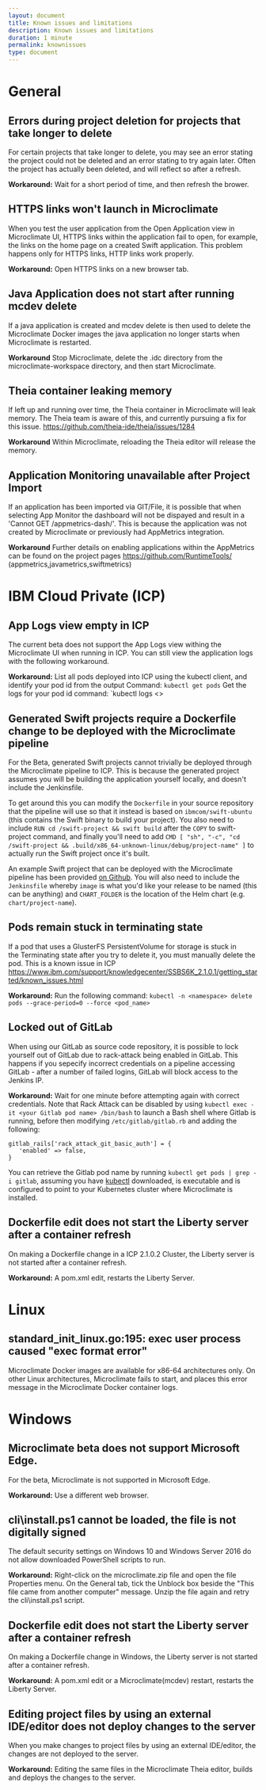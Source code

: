 ```yaml
---
layout: document
title: Known issues and limitations
description: Known issues and limitations
duration: 1 minute
permalink: knownissues
type: document
---
```

# General

## Errors during project deletion for projects that take longer to delete
For certain projects that take longer to delete, you may see an error stating the project could not be deleted and an error stating to try again later. Often the project has actually been deleted, and will reflect so after a refresh.

**Workaround:** Wait for a short period of time, and then refresh the brower.

## HTTPS links won't launch in Microclimate
When you test the user application from the Open Application view in Microclimate UI, HTTPS links within the application fail to open, for example, the links on the home page on a created Swift application. This problem happens only for HTTPS links, HTTP links work properly. 

**Workaround:** Open HTTPS links on a new browser tab.

## Java Application does not start after running mcdev delete
If a java application is created and mcdev delete is then used to delete the Microclimate Docker images the java application no longer starts when Microclimate is restarted.

**Workaround** Stop Microclimate, delete the .idc directory from the microclimate-workspace directory, and then start Microclimate.

## Theia container leaking memory
If left up and running over time, the Theia container in Microclimate will leak memory. The Theia team is aware of this, and currently pursuing a fix for this issue. https://github.com/theia-ide/theia/issues/1284

**Workaround** Within Microclimate, reloading the Theia editor will release the memory.

## Application Monitoring unavailable after Project Import
If an application has been imported via GIT/File, it is possible that when selecting App Monitor the dashboard will not be dispayed and result in a 'Cannot GET /appmetrics-dash/'.  This is because the application was not created by Microclimate or previously had AppMetrics integration.  

**Workaround**
Further details on enabling applications within the AppMetrics can be found on the project pages https://github.com/RuntimeTools/  (appmetrics,javametrics,swiftmetrics)

# IBM Cloud Private (ICP)

## App Logs view empty in ICP
The current beta does not support the App Logs view withing the Microclimate UI when running in ICP. You can still view the application logs with the following workaround.

**Workaround:** 
List all pods deployed into ICP using the kubectl client, and identify your pod id from the output 
Command: `kubectl get pods`
Get the logs for your pod id 
command: `kubectl logs <<insert your pod id here>>

## Generated Swift projects require a Dockerfile change to be deployed with the Microclimate pipeline
For the Beta, generated Swift projects cannot trivially be deployed through the Microclimate pipeline to ICP. This is because the generated project assumes you will be building the application yourself locally, and doesn't include the Jenkinsfile. 

To get around this you can modify the `Dockerfile` in your source repository that the pipeline will use so that it instead is based on `ibmcom/swift-ubuntu` (this contains the Swift binary to build your project). You also need to include `RUN cd /swift-project && swift build` after the `COPY` to swift-project command, and finally you'll need to add `CMD [ "sh", "-c", "cd /swift-project && .build/x86_64-unknown-linux/debug/project-name" ]` to actually run the Swift project once it's built. 

An example Swift project that can be deployed with the Microclimate pipeline has been provided [on Github](https://github.com/a-roberts/adamswift). You will also need to include the `Jenkinsfile` whereby `image` is what you'd like your release to be named (this can be anything) and `CHART_FOLDER` is the location of the Helm chart (e.g. `chart/project-name`).

## Pods remain stuck in terminating state
If a pod that uses a GlusterFS PersistentVolume for storage is stuck in the Terminating state after you try to delete it, you must manually delete the pod. This is a known issue in ICP https://www.ibm.com/support/knowledgecenter/SSBS6K_2.1.0.1/getting_started/known_issues.html

**Workaround:** Run the following command:
`kubectl -n <namespace> delete pods --grace-period=0 --force <pod_name>`

## Locked out of GitLab
When using our GitLab as source code repository, it is possible to lock yourself out of GitLab due to rack-attack being enabled in GitLab. This happens if you sepecify incorrect credentials on a pipeline accessing GitLab - after a number of failed logins, GitLab will block access to the Jenkins IP. 

**Workaround:** Wait for one minute before attempting again with correct credentials. Note that Rack Attack can be disabled by using `kubectl exec -it <your Gitlab pod name> /bin/bash` to launch a Bash shell where Gitlab is running, before then modifying `/etc/gitlab/gitlab.rb` and adding the following:

```
gitlab_rails['rack_attack_git_basic_auth'] = {
   'enabled' => false,
}
```

You can retrieve the Gitlab pod name by running `kubectl get pods | grep -i gitlab`, assuming you have [kubectl](https://kubernetes.io/docs/tasks/tools/install-kubectl/) downloaded, is executable and is configured to point to your Kubernetes cluster where Microclimate is installed.

## Dockerfile edit does not start the Liberty server after a container refresh
On making a Dockerfile change in a ICP 2.1.0.2 Cluster, the Liberty server is not started after a container refresh.

**Workaround:** A pom.xml edit, restarts the Liberty Server.

# Linux

## standard_init_linux.go:195: exec user process caused "exec format error"
Microclimate Docker images are available for x86-64 architectures only. On other Linux architectures, Microclimate fails to start, and places this error message in the Microclimate Docker container logs.

# Windows

## Microclimate beta does not support Microsoft Edge.
For the beta, Microclimate is not supported in Microsoft Edge. 

**Workaround:** Use a different web browser.

## cli\install.ps1 cannot be loaded, the file is not digitally signed
The default security settings on Windows 10 and Windows Server 2016 do not allow downloaded PowerShell scripts to run.

**Workaround:** Right-click on the microclimate.zip file and open the file Properties menu. On the General tab, tick the Unblock box beside the "This file came from another computer" message. Unzip the file again and retry the cli\install.ps1 script.

## Dockerfile edit does not start the Liberty server after a container refresh
On making a Dockerfile change in Windows, the Liberty server is not started after a container refresh.

**Workaround:** A pom.xml edit or a Microclimate(mcdev) restart, restarts the Liberty Server.

## Editing project files by using an external IDE/editor does not deploy changes to the server
When you make changes to project files by using an external IDE/editor, the changes are not deployed to the server.

**Workaround:** Editing the same files in the Microclimate Theia editor, builds and deploys the changes to the server.

